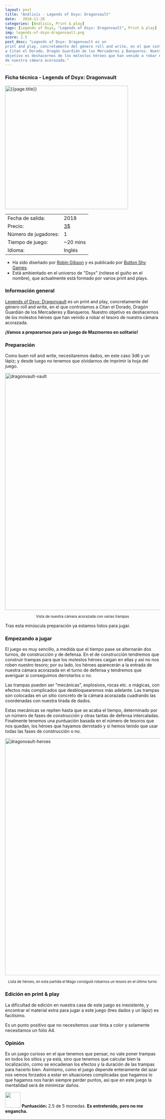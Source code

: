 ```yaml
---
layout: post
title: "Análisis - Legends of Dsyx: Dragonvault"
date:   2018-11-28
categories: [Análisis, Print & play]
tags: [Legends of Dsyx, "Legends of Dsyx: Dragonvault", Print & play]
img: legends-of-dsyx-dragonvault.png
score: 2.5
post_desc: "Legends of Dsyx: Dragonvault es un
print and play, concretamente del género roll and write, en el que controlamos
a Citan el Dorado, Dragón Guardián de los Mercaderes y Banqueros. Nuestro
objetivo es deshacernos de los molestos héroes que han venido a robar el tesoro
de nuestra cámara acorazada."
---
```


<div class="panel panel-primary">
    <div class="panel-heading">
        <h3 class="panel-title">Ficha técnica - Legends of Dsyx: Dragonvault</h3>
    </div>
    <div class="panel-body">
        <div class="col-md-6 post-img">
            <img width="400" src="{{site.baseurl}}/images/{{page.img}}"
                alt="{{page.title}}">
        </div>
        <div class="col-md-6">
        <table class="table table-striped table-hover">
            <tr><td>Fecha de salida:</td><td>2018</td></tr>
            <tr><td>Precio:</td><td><a href="https://www.pnparcade.com/collections/solo-games/products/legends-of-dsyx-dragonvault">3$</a></td></tr>
            <tr><td>Número de jugadores:</td><td>1</td></tr>
            <tr><td>Tiempo de juego:</td><td>~20 mins</td></tr>
            <tr><td>Idioma:</td><td>Inglés</td></tr>
         </table>
        </div>
        <div class="col-md-12"></div>
        <div class="col-md-12"></div>
        <div class="col-md-12">
         <ul>
             <li>
                 Ha sido diseñado por <a href="http://metalsnail.net/">Robin
                     Gibson</a> y es publicado por
                     <a href="https://buttonshygames.com/">Button
                 Shy Games</a>.
             </li>
             <li>Está ambientado en el universo de "Dsyx" (nótese el guiño en
                 el nombre), que actualmente está formado por varios print and
                 plays.
             </li>
         </ul>
         </div>
    </div>
</div>

### Información general

[Legends of Dsyx:
Dragonvault](https://boardgamegeek.com/boardgame/262197/dragonvault) es un
print and play, concretamente del género roll and write, en el que controlamos
a Citan el Dorado, Dragón Guardián de los Mercaderes y Banqueros. Nuestro
objetivo es deshacernos de los molestos héroes que han venido a robar el tesoro
de nuestra cámara acorazada.

**¡Vamos a prepararnos para un juego de Mazmorreo en solitario!**

### Preparación

Como buen roll and write, necesitaremos dados, en este caso 3d6 y un lápiz;
y desde luego no tenemos que olvidarnos de imprimir la hoja del juego.

  <a data-flickr-embed="true"  href="https://www.flickr.com/photos/165706612@N02/32223301848/in/dateposted-public/" title="dragonvault-vault"><img src="https://farm5.staticflickr.com/4886/32223301848_ee3f94a303_b.jpg" width="1024" height="768" alt="dragonvault-vault"></a><script async src="//embedr.flickr.com/assets/client-code.js" charset="utf-8"></script>
  <p align="center"><small>Vista de nuestra cámara acorazada con varias trampas</small></p>

  
  Tras esta minúscula preparación ya estamos listos para jugar.

### Empezando a jugar

El juego es muy sencillo, a medida que el tiempo pase se alternarán dos turnos,
de construcción y de defensa. En el de construcción tendremos que construir
trampas para que los molestos héroes caigan en ellas y así no nos roben nuestro
tesoro; por su lado, los héroes aparecerán a la entrada de nuestra cámara
acorazada en el turno de defensa y tendremos que averiguar si conseguimos
derrotarlos o no.

Las trampas pueden ser "mecánicas", explosivos, rocas etc. o mágicas, con
efectos más complicados que desbloquearemos más adelante. Las
trampas son colocadas en un sitio concreto de la cámara acorazada cuadrando las
coordenadas con nuestra tirada de dados.

Estas mecánicas se repiten hasta que se acaba el tiempo, determinado por un
número de fases de construcción y otras tantas de defensa
intercaladas. Finalmente tenemos una puntuación basada en el número de tesoros
que nos quedan, los héroes que hayamos derrotado y si hemos tenido que usar
todas las fases de construcción o no.

<a data-flickr-embed="true"  href="https://www.flickr.com/photos/165706612@N02/32223301368/in/dateposted-public/" title="dragonvault-heroes"><img src="https://farm5.staticflickr.com/4869/32223301368_6a66b42722_b.jpg" width="1024" height="768" alt="dragonvault-heroes"></a><script async src="//embedr.flickr.com/assets/client-code.js" charset="utf-8"></script>
<p align="center"><small>Lista de héroes, en esta partida el Mago consiguió
robarnos un tesoro en el último turno</small></p>


### Edición en print & play

La dificultad de edición en nuestra casa de este juego es inexistente, y
encontrar el material extra para jugar a este juego (tres dados y un lápiz)
es facilísimo.

Es un punto positivo que no necesitemos usar tinta a color y solamente
necesitamos un folio A4.

### Opinión

Es un juego curioso en el que tenemos que pensar, no vale poner trampas en
todos los sitios y ya está, sino que tenemos que calcular bien la localización,
como se encadenan los efectos y la duración de las trampas para hacerlo bien.
Asimismo, como el juego depende enteramente del azar nos vemos forzados a estar
en situaciones complicadas que hagamos lo que hagamos nos harán siempre perder
puntos, así que en este juego la mentalidad será de minimizar daños.

<img width="50" src="{{site.baseurl}}/favicon.ico"> **Puntuación:** 2.5 de 5
monedas. **Es entretenido, pero no me engancha.**



